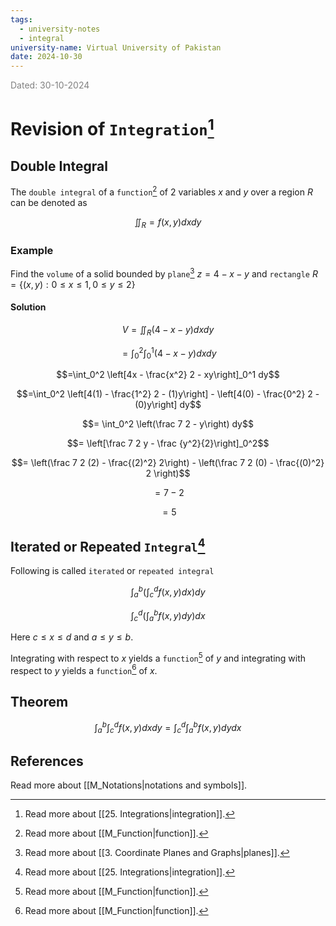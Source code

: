 ```yaml
---
tags:
  - university-notes
  - integral
university-name: Virtual University of Pakistan
date: 2024-10-30
---
```


<span style="color: gray;">Dated: 30-10-2024</span>

# Revision of `Integration`[^1]

## Double Integral

The `double integral` of a `function`[^2] of 2 variables $x$ and $y$ over a region $R$ can be denoted as  

$$\iint_R = f(x, y) dx dy$$

### Example

Find the `volume` of a solid bounded by `plane`[^3] $z = 4 - x - y$ and `rectangle` $R = \{(x, y) : 0 \le x \le 1, 0 \le y \le 2\}$

#### Solution

$$V = \iint_R(4 - x - y) dxdy$$

$$=\int_0^2\int_0^1 (4 - x - y) dxdy$$

$$=\int_0^2 \left[4x - \frac{x^2} 2 - xy\right]_0^1 dy$$

$$=\int_0^2 \left[4(1) - \frac{1^2} 2 - (1)y\right] - \left[4(0) - \frac{0^2} 2 - (0)y\right] dy$$

$$= \int_0^2 \left(\frac 7 2 - y\right) dy$$

$$= \left[\frac 7 2 y - \frac {y^2}{2}\right]_0^2$$

$$= \left(\frac 7 2 (2) - \frac{(2)^2} 2\right) -  \left(\frac 7 2 (0) - \frac{(0)^2} 2 \right)$$

$$= 7 - 2$$

$$= 5$$

## Iterated or Repeated `Integral`[^1]

Following is called `iterated` or `repeated integral`  

$$\int_a^b \left(\int_c^d f(x, y)dx\right) dy$$

$$\int_c^d \left(\int_a^b f(x, y)dy\right) dx$$

Here $c \le x \le d$ and $a \le y \le b$. 

Integrating with respect to $x$ yields a `function`[^2] of $y$ and integrating with respect to $y$ yields a `function`[^2] of $x$. 

## Theorem

$$\int_a^b\int_c^d f(x, y) dxdy = \int_c^d\int_a^b f(x, y) dydx$$

## References

Read more about [[M_Notations|notations and symbols]].

[^1]: Read more about [[25. Integrations|integration]].
[^2]: Read more about [[M_Function|function]].
[^3]: Read more about [[3. Coordinate Planes and Graphs|planes]].